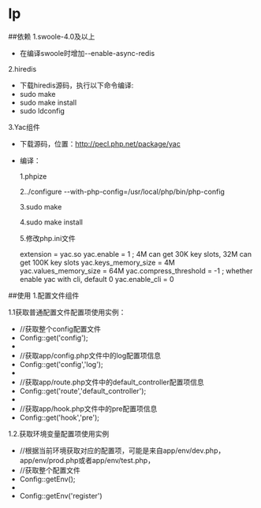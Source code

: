 # lp

##依赖
1.swoole-4.0及以上
* 在编译swoole时增加--enable-async-redis

2.hiredis
 * 下载hiredis源码，执行以下命令编译:
 * sudo make
 * sudo make install
 * sudo ldconfig

 3.Yac组件
  * 下载源码，位置：http://pecl.php.net/package/yac
  * 编译：

    1.phpize

    2../configure --with-php-config=/usr/local/php/bin/php-config

    3.sudo make

    4.sudo make install

    5.修改php.ini文件

    extension = yac.so
    yac.enable = 1
    ; 4M can get 30K key slots, 32M can get 100K key slots
    yac.keys_memory_size = 4M
    yac.values_memory_size = 64M
    yac.compress_threshold = -1
    ; whether enable yac with cli, default 0
    yac.enable_cli = 0

##使用
1.配置文件组件

1.1获取普通配置文件配置项使用实例：
 * //获取整个config配置文件
 * Config::get('config');
 *
 * //获取app/config.php文件中的log配置项信息
 * Config::get('config','log');
 *
 * //获取app/route.php文件中的default_controller配置项信息
 * Config::get('route','default_controller');
 *
 * //获取app/hook.php文件中的pre配置项信息
 * Config::get('hook','pre');

1.2.获取环境变量配置项使用实例
 * //根据当前环境获取对应的配置项，可能是来自app/env/dev.php，app/env/prod.php或者app/env/test.php，
 * //获取整个配置文件
 * Config::getEnv();
 *
 * Config::getEnv('register')
